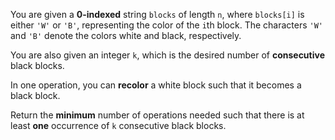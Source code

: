 You are given a **0-indexed** string `blocks` of length `n`, where `blocks[i]` is either `'W'` or `'B'`, representing the color of the `i`th block. The characters `'W'` and `'B'` denote the colors white and black, respectively.

You are also given an integer `k`, which is the desired number of **consecutive** black blocks.

In one operation, you can **recolor** a white block such that it becomes a black block.

Return the **minimum** number of operations needed such that there is at least **one** occurrence of `k` consecutive black blocks.